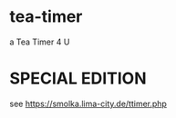 # tea-timer
a Tea Timer 4 U

#  SPECIAL EDITION  #
  see
    https://smolka.lima-city.de/ttimer.php
    
    
